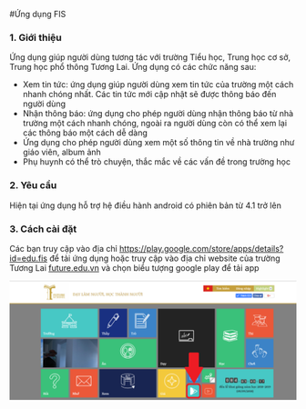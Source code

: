 #Ứng dụng FIS
<h3>1. Giới thiệu</h3>
<p>
Ứng dụng giúp người dùng tương tác với trường Tiểu học, Trung học cơ sở, Trung học phổ thông Tương Lai. Ứng dụng có các chức năng sau:
<ul>
	<li>Xem tin tức: ứng dụng giúp người dùng xem tin tức của trường một cách nhanh chóng nhất. Các tin tức mới cập nhật sẽ được thông báo đến người dùng</li>
	<li>Nhận thông báo: ứng dụng cho phép người dùng nhận thông báo từ nhà trường một cách nhanh chóng, ngoài ra người dùng còn có thể xem lại các thông báo một cách dễ dàng</li>
	<li>Ứng dụng cho phép người dùng xem một số thông tin về nhà trường như giáo viên, album ảnh</li>
	<li>Phụ huynh có thể trò chuyện, thắc mắc về các vấn đề trong trường học</li>
</ul>
<h3>2. Yêu cầu</h3>
<p>Hiện tại ứng dụng hỗ trợ hệ điều hành android có phiên bản từ 4.1 trở lên</p>
<h3>3. Cách cài đặt</h3>
<p>Các bạn truy cập vào địa chỉ <a href="https://play.google.com/store/apps/details?id=edu.fis">https://play.google.com/store/apps/details?id=edu.fis</a> để tải ứng dụng hoặc truy cập vào địa chỉ website của trường Tương Lai <a href="http://future.edu.vn">future.edu.vn</a> và chọn biểu tượng google play để tải app</p>
<img src="img.png"/>


